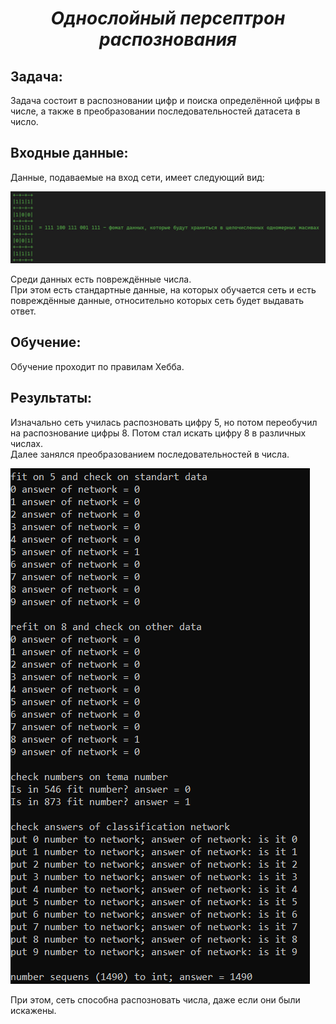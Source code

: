 ***<h1 align = "center">Однослойный персептрон распознования</a>***

**<h2> Задача: </h2>** 

Задача состоит в распозновании цифр и поиска определённой цифры в числе, а также в преобразовании последовательностей датасета в число.

**<h2> Входные данные: </h2>** 

Данные, подаваемые на вход сети, имеет следующий вид:

![](images/2.jpg)  

Среди данных есть повреждённые числа.  
При этом есть стандартные данные, на которых обучается сеть и есть повреждённые данные, относительно которых сеть будет выдавать ответ.

**<h2> Обучение: </h2>** 

Обучение проходит по правилам Хебба.

**<h2> Результаты: </h2>** 

Изначально сеть училась распозновать цифру 5, но потом переобучил на распознование цифры 8. Потом стал искать цифру 8 в различных числах.  
Далее занялся преобразованием последовательностей в числа.

![](images/REs.png)  

При этом, сеть способна распозновать числа, даже если они были искажены.
